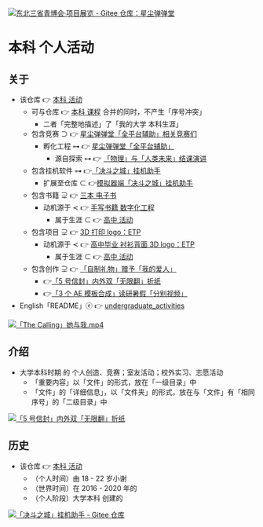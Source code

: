 <!-- ![fig](https://raw.githubusercontent.com/ChenZhu-Xie/undergraduate_activities/master/img/东北三省青博会·项目展览.jpg "Northeast Three Provinces Youth Expo · Project Exhibition") -->
<!-- ![fig](https://gitee.com/ChenZhu-Xie/undergraduate_activities/raw/master/img/东北三省青博会·项目展览.jpg "东北三省青博会·项目展览") -->
[![东北三省青博会·项目展览 - Gitee 仓库：星尘弹弹堂](https://gitee.com/ChenZhu-Xie/undergraduate_activities/raw/master/img/东北三省青博会_项目展览.png)](https://gitee.com/ChenZhu-Xie/Stardust_DDTank "东北三省青博会·项目展览 - Gitee 仓库：星尘弹弹堂")

# 本科 个人活动

## 关于
* 该仓库 👉 [本科 活动](https://gitee.com/ChenZhu-Xie/undergraduate_activities)
    * 可与仓库 👉 [本科 课程](https://gitee.com/ChenZhu-Xie/undergraduate_courses) 合并的同时，不产生「序号冲突」
        * 二者「完整地描述」了「我的大学 本科生涯」
    <!-- * 包含竞赛 ⊃ 👉 [星尘[弹弹堂](https://www.ddtank.com)「全平台辅助」相关竞赛们](https://gitee.com/ChenZhu-Xie/undergraduate_activities/tree/master/07__3.2__Self_Competitions) -->
    * 包含竞赛 ⊃ 👉 [星尘弹弹堂「全平台辅助」相关竞赛们](https://gitee.com/ChenZhu-Xie/undergraduate_activities/tree/master/07__3.2__Self_Competitions)
        <!-- * 孵化工程 ⊶ 👉 [星尘[弹弹堂](https://www.ddtank.com)「全平台辅助」](https://gitee.com/ChenZhu-Xie/Stardust_DDTank) -->
        * 孵化工程 ⊶ 👉 [星尘弹弹堂「全平台辅助」](https://gitee.com/ChenZhu-Xie/Stardust_DDTank)
            * 源自探索 ⊶ 👉 [「物理」与「人类未来」结课演讲](https://gitee.com/ChenZhu-Xie/undergraduate_courses/tree/master/05__2.3__Courses_Presentations/2__2.2__「Physics_and_the_future_of_mankind」_Speach__1.0_year)
    * 包含挂机软件 ⊶ 👉[「决斗之城」挂机助手](https://gitee.com/ChenZhu-Xie/undergraduate_activities/tree/master/06__3.1__Self_Creations/6__8.2__Hanging_Assist__for__Dueling_City__4.0_year)
        * 扩展至仓库 ⊂ 👉[模拟器端「决斗之城」挂机助手](https://gitee.com/ChenZhu-Xie/Hanging_Assist__for__Dueling_City)
    * 包含书籍 ⊋ 👉 [三本 电子书](https://gitee.com/ChenZhu-Xie/3_books_with_cpp)
        * 动机源于 ≺ 👉 [手写书籍 数字化工程](https://gitee.com/ChenZhu-Xie/senior-high-school_activities/tree/master/4__6.2__Books_digitalization_project__3.0_year)
            * 属于生涯 ⊂ 👉 [高中 活动](https://gitee.com/ChenZhu-Xie/senior-high-school_activities)
    * 包含项目 ⊋ 👉 [3D 打印 logo：ETP](https://gitee.com/ChenZhu-Xie/undergraduate_activities/tree/master/10__5.1__Off-Campus_Internships/1__3.1__%E6%B2%88%E5%8C%97%E6%96%B0%E5%8C%BA__1.5_year)
        * 动机源于 ≺ 👉 [高中毕业 衬衫背面 3D logo：ETP](https://gitee.com/ChenZhu-Xie/senior-high-school_activities/tree/master/3__6.1__ETP_3D_logo_project__3.0_year)
            * 属于生涯 ⊂ 👉 [高中 活动](https://gitee.com/ChenZhu-Xie/senior-high-school_activities)
    * 包含创作 ⊋ 👉 [「自制礼物」赠予「我的爱人」](https://gitee.com/ChenZhu-Xie/undergraduate_activities/tree/master/09__4.2__Roommate_♀_'s_Activities)
        * 👉[「5 号信封」内外双「无限翻」折纸](https://gitee.com/ChenZhu-Xie/undergraduate_activities/tree/master/09__4.2__Roommate_♀_'s_Activities/1__7.1__寄给「小车」的「折纸作品」作为「生日礼物」__3.5_year)
        * 👉[「3 个 AE 模板合成」读研暑假「分别视频」](https://gitee.com/ChenZhu-Xie/undergraduate_activities/tree/master/09__4.2__Roommate_♀_'s_Activities/2__8.1__「读研前暑假」与「小车」的「第二次见面」__4.0_year)
* English「README」ⓔ 👉 [undergraduate_activities](https://github.com/ChenZhu-Xie/undergraduate_activities)

<!-- [![The Calling「She & Me」](https://raw.githubusercontent.com/ChenZhu-Xie/undergraduate_activities/master/img/投影仪的妙用.png)](https://youtu.be/utkSjlCVySE "「The Calling」She_&_Me") -->
[![「The Calling」她与我.mp4](https://gitee.com/ChenZhu-Xie/undergraduate_activities/raw/master/img/投影仪的妙用.png)](https://www.bilibili.com/BV1F54y1v7qg "「The Calling」她与我.mp4")

## 介绍
* 大学本科时期 的 个人创造、竞赛；室友活动；校外实习、志愿活动
    * 「重要内容」以「文件」的形式，放在「一级目录」中
    * 「文件」的「详细信息」，以「文件夹」的形式，放在与「文件」有「相同序号」的「二级目录」中

<!-- ![fig](https://raw.githubusercontent.com/ChenZhu-Xie/undergraduate_activities/master/img/ETP_&_NEU.png "3D logo: ETP & NEU") -->
<!-- ![fig](https://gitee.com/ChenZhu-Xie/undergraduate_activities/raw/master/img/ETP_&_NEU.png "3D logo: ETP & NEU") -->
[![「5 号信封」内外双「无限翻」折纸](https://gitee.com/ChenZhu-Xie/undergraduate_activities/raw/master/img/love.png)](https://gitee.com/ChenZhu-Xie/undergraduate_activities/tree/master/09__4.2__Roommate_%E2%99%80_'s_Activities "「5 号信封」内外双「无限翻」折纸")

<!-- ## 实施
1. 演讲 ppt 含视频
    * 要播放视频，需要进入「Presentations」目录下的「子目录」中查看 ppt
2. 学业水平 含「随时间演化」的切片/断面
    * 需要进入「Total_Grades」文件夹的「子文件夹」中查看 相关文件 -->

## 历史
* 该仓库 👉 [本科 活动](https://gitee.com/ChenZhu-Xie/undergraduate_activities)
    * （个人时间）由 18 - 22 岁小谢
    * （世界时间）在 2016 - 2020 年的
    * （个人阶段）大学本科 创建的

<!-- [![3D logo: ETP & NEU](https://gitee.com/ChenZhu-Xie/undergraduate_activities/raw/master/img/ETP_&_NEU.png)](https://gitee.com/ChenZhu-Xie/undergraduate_activities/tree/master/10__5.1__Off-Campus_Internships/1__3.1__沈北新区__1.5_year "3D logo: ETP & NEU") -->
[![「决斗之城」挂机助手 - Gitee 仓库](https://gitee.com/ChenZhu-Xie/undergraduate_activities/raw/master/img/决斗之城.png)](https://gitee.com/ChenZhu-Xie/Hanging_Assist__for__Dueling_City "「决斗之城」挂机助手 - Gitee 仓库")

<!-- ## 软件架构
软件架构说明


## 安装教程

1.  xxxx
2.  xxxx
3.  xxxx

## 使用说明

1.  xxxx
2.  xxxx
3.  xxxx

## 参与贡献

1.  Fork 本仓库
2.  新建 Feat_xxx 分支
3.  提交代码
4.  新建 Pull Request


## 特技

1.  使用 Readme\_XXX.md 来支持不同的语言，例如 Readme\_en.md, Readme\_zh.md
2.  Gitee 官方博客 [blog.gitee.com](https://blog.gitee.com)
3.  你可以 [https://gitee.com/explore](https://gitee.com/explore) 这个地址来了解 Gitee 上的优秀开源项目
4.  [GVP](https://gitee.com/gvp) 全称是 Gitee 最有价值开源项目，是综合评定出的优秀开源项目
5.  Gitee 官方提供的使用手册 [https://gitee.com/help](https://gitee.com/help)
6.  Gitee 封面人物是一档用来展示 Gitee 会员风采的栏目 [https://gitee.com/gitee-stars/](https://gitee.com/gitee-stars/) -->
